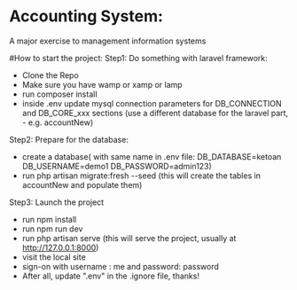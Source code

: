 # Accounting System:
A major exercise to management information systems

#How to start the project:
Step1: Do something with laravel framework:
- Clone the Repo
- Make sure you have wamp or xamp or lamp
- run composer install
- inside .env update mysql connection parameters for DB_CONNECTION and DB_CORE_xxx sections (use a different database for the laravel part, - e.g. accountNew)

Step2: Prepare for the database:
- create a database( with same name in .env file: DB_DATABASE=ketoan
  DB_USERNAME=demo1
  DB_PASSWORD=admin123)
- run php artisan migrate:fresh --seed (this will create the tables in accountNew and populate them)
  
Step3: Launch the project
- run npm install
- run npm run dev
- run php artisan serve (this will serve the project, usually at http://127.0.0.1:8000)
- visit the local site
- sign-on with username : me and password: password
- After all, update ".env" in the .ignore file, thanks!
